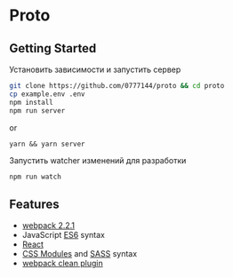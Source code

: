 # Proto

## Getting Started

Установить зависимости и запустить сервер
```bash
git clone https://github.com/0777144/proto && cd proto
cp example.env .env
npm install
npm run server
```

or

```
yarn && yarn server
```

Запустить watcher изменений для разработки
```bash
npm run watch
```


## Features

* [webpack 2.2.1]
* JavaScript [ES6] syntax
* [React]
* [CSS Modules] and [SASS] syntax
* [webpack clean plugin]


[webpack 2.2.1]: https://github.com/webpack/webpack/tree/v2.2.1
[ES6]: http://es6-features.org/
[React]: https://github.com/facebook/react
[CSS Modules]: https://github.com/webpack-contrib/css-loader#css-modules
[SASS]: http://sass-lang.com/guide
[webpack clean plugin]: https://github.com/johnagan/clean-webpack-plugin

